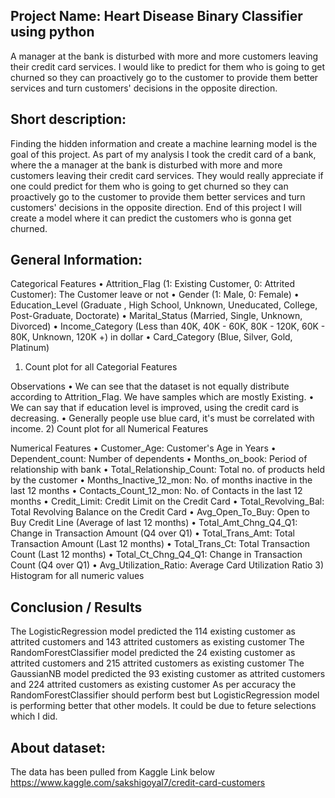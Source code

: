 ## Project Name: Heart Disease Binary Classifier using python
A manager at the bank is disturbed with more and more customers leaving their credit card services. I would like to predict for them who is going to get churned so they can proactively go to the customer to provide them better services and turn customers' decisions in the opposite direction.

## Short description: 
Finding the hidden information and create a machine learning model is the goal of this project. As part of my analysis I took the credit card of a bank, where the a manager at the bank is disturbed with more and more customers leaving their credit card services. They would really appreciate if one could predict for them who is going to get churned so they can proactively go to the customer to provide them better services and turn customers' decisions in the opposite direction. End of this project I will create a model where it can predict the customers who is gonna get churned.

## General Information: 
Categorical Features
•	Attrition_Flag (1: Existing Customer, 0: Attrited Customer): The Customer leave or not
•	Gender (1: Male, 0: Female)
•	Education_Level (Graduate , High School, Unknown, Uneducated, College, Post-Graduate, Doctorate)
•	Marital_Status (Married, Single, Unknown, Divorced)
•	Income_Category (Less than 40K, 40K - 60K, 80K - 120K, 60K - 80K, Unknown, 120K +) in dollar
•	Card_Category (Blue, Silver, Gold, Platinum)
1) Count plot for all Categorial Features
 

 

Observations
•	We can see that the dataset is not equally distribute according to Attrition_Flag. We have samples which are mostly Existing.
•	We can say that if education level is improved, using the credit card is decreasing.
•	Generally people use blue card, it's must be correlated with income.
2) Count plot for all Numerical Features

 
 
 
Numerical Features
•	Customer_Age: Customer's Age in Years
•	Dependent_count: Number of dependents
•	Months_on_book: Period of relationship with bank
•	Total_Relationship_Count: Total no. of products held by the customer
•	Months_Inactive_12_mon: No. of months inactive in the last 12 months
•	Contacts_Count_12_mon: No. of Contacts in the last 12 months
•	Credit_Limit: Credit Limit on the Credit Card
•	Total_Revolving_Bal: Total Revolving Balance on the Credit Card
•	Avg_Open_To_Buy: Open to Buy Credit Line (Average of last 12 months)
•	Total_Amt_Chng_Q4_Q1: Change in Transaction Amount (Q4 over Q1)
•	Total_Trans_Amt: Total Transaction Amount (Last 12 months)
•	Total_Trans_Ct: Total Transaction Count (Last 12 months)
•	Total_Ct_Chng_Q4_Q1: Change in Transaction Count (Q4 over Q1)
•	Avg_Utilization_Ratio: Average Card Utilization Ratio
3) Histogram for all numeric values


## Conclusion / Results
The LogisticRegression model predicted the 114 existing customer as attrited customers and 143 attrited customers as existing customer
The RandomForestClassifier model predicted the 24 existing customer as attrited customers and 215 attrited customers as existing customer
The GaussianNB model predicted the 93 existing customer as attrited customers and 224 attrited customers as existing customer
As per accuracy the RandomForestClassifier should perform best but LogisticRegression model is performing better that other models. It could be due to feture selections which I did. 

 
## About dataset:
The data has been pulled from Kaggle Link below
https://www.kaggle.com/sakshigoyal7/credit-card-customers
